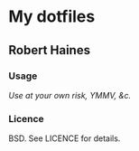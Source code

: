 # My dotfiles
## Robert Haines

### Usage

*Use at your own risk, YMMV, &c.*

### Licence

BSD. See LICENCE for details.
